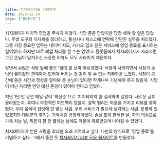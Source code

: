 ```yaml
---
title: 치지레이지를 기념하며
date: 2023-12-24
tags: ["웹사이트"]
---
```


치지레이지 마지막 영업을 무사히 마쳤다. 식당 문은 닫았지만 당장 해야 할 일은 많았다. 주방 도구와 식자재를 정리하고, 통신사나 세스코에 연락해 간단한 실무를 처리했다. 그중 가장 중요한 업무는 네이버 지도, 카카오 맵과 같은 서비스에 영업 종료를 표시하는 일이었다. 하지만 바로 폐업 처리를 할 수는 없었다. 플랫폼에서 치지레이지가 사라지면 그간 손님이 남겨주신 소중한 리뷰도 모두 사라지기 때문이다.

살면서 수많은 식당 앞에 붙은 '임대'를 보며 아쉬워했다. 식당이 사라지면서 사장과 손님이 쌓아왔던 관계마저 없어져 버리는 것 같아 알 수 없는 허무함을 느꼈다. 사장이 공간에 쏟은 시간과 정성을 알아봐 준 손님이 있다면 작게나마 기념해야 하지 않을까. 식당이 떠난 자리엔 연민 대신 존경이 있어야 한다고 믿었다.

지난 1년 반 동안 매일 같이 '최신순'으로 '치지레이지'를 검색하며 살았다. 새로운 글이 올라왔는지. 혹여나 부정적인 피드백이 있을지. 살짝 떨리는 마음을 가지고 리뷰를 찾아봤다. 우리 음식이 입맛에 안 맞는 사람. 우리 서비스가 별로라 생각하는 사람. 분명히 있었겠지만 대부분의 후기는 기적처럼 긍정적이었다. 손님 없이 한적한 날, 자기 의심으로 가득 차는 날, 뭐든지 잘 안 풀리는 날에도 덕분에 위로받으며 나아갈 수 있었다.

치지레이지가 받은 사랑을 최대한 오래 기억하고 싶다. 나만의 방식으로 '영업 종료'를 기념하고 싶다. 그래서 홀린 듯 [치지레이지 리뷰 모음 웹사이트](https://reviews.cheesylazy.com)를 만들었다.